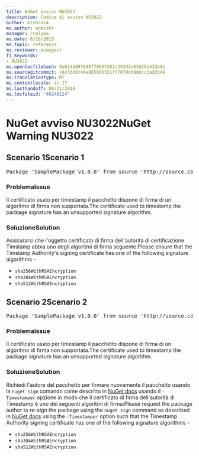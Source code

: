 ```yaml
---
title: NuGet avviso NU3022
description: Codice di avviso NU3022
author: mishra14
ms.author: anmishr
manager: rrelyea
ms.date: 8/16/2018
ms.topic: reference
ms.reviewer: anangaur
f1_keywords:
- NU3022
ms.openlocfilehash: 9a614b097680f78055303c293d3a63d26b433b6e
ms.sourcegitcommit: c643dd2c44e085601551ff7079d696bcc3ad2b49
ms.translationtype: MT
ms.contentlocale: it-IT
ms.lasthandoff: 08/21/2018
ms.locfileid: "40248124"
---
```

# <a name="nuget-warning-nu3022"></a><span data-ttu-id="a808e-103">NuGet avviso NU3022</span><span class="sxs-lookup"><span data-stu-id="a808e-103">NuGet Warning NU3022</span></span>

## <a name="scenario-1"></a><span data-ttu-id="a808e-104">Scenario 1</span><span class="sxs-lookup"><span data-stu-id="a808e-104">Scenario 1</span></span>

<pre>Package 'SamplePackage v1.0.0' from source 'http://source.com/index.json': The primary signature's timestamp certificate has an unsupported signature algorithm.</pre>

### <a name="issue"></a><span data-ttu-id="a808e-105">Problema</span><span class="sxs-lookup"><span data-stu-id="a808e-105">Issue</span></span>

<span data-ttu-id="a808e-106">Il certificato usato per timestamp il pacchetto dispone di firma di un algoritmo di firma non supportata.</span><span class="sxs-lookup"><span data-stu-id="a808e-106">The certificate used to timestamp the package signature has an unsupported signature algorithm.</span></span>


### <a name="solution"></a><span data-ttu-id="a808e-107">Soluzione</span><span class="sxs-lookup"><span data-stu-id="a808e-107">Solution</span></span>

<span data-ttu-id="a808e-108">Assicurarsi che l'oggetto certificato di firma dell'autorità di certificazione Timstamp abbia uno degli algoritmi di firma seguente:</span><span class="sxs-lookup"><span data-stu-id="a808e-108">Please ensure that the Timstamp Authority's signing certificate has one of the following signature algorithms -</span></span> 
* `sha256WithRSAEncryption`
* `sha384WithRSAEncryption`
* `sha512WithRSAEncryption`



## <a name="scenario-2"></a><span data-ttu-id="a808e-109">Scenario 2</span><span class="sxs-lookup"><span data-stu-id="a808e-109">Scenario 2</span></span>

<pre>Package 'SamplePackage v1.0.0' from source 'http://source.com/index.json': The timestamp certificate has an unsupported signature algorithm (SHA1). The following algorithms are supported: SHA256RSA, SHA384RSA, SHA512RSA.</pre>

### <a name="issue"></a><span data-ttu-id="a808e-110">Problema</span><span class="sxs-lookup"><span data-stu-id="a808e-110">Issue</span></span>

<span data-ttu-id="a808e-111">Il certificato usato per timestamp il pacchetto dispone di firma di un algoritmo di firma non supportata.</span><span class="sxs-lookup"><span data-stu-id="a808e-111">The certificate used to timestamp the package signature has an unsupported signature algorithm.</span></span>


### <a name="solution"></a><span data-ttu-id="a808e-112">Soluzione</span><span class="sxs-lookup"><span data-stu-id="a808e-112">Solution</span></span>

<span data-ttu-id="a808e-113">Richiedi l'autore del pacchetto per firmare nuovamente il pacchetto usando la `nuget sign` comando come descritto in [NuGet docs](https://docs.microsoft.com/en-us/nuget/create-packages/sign-a-package) usando il `-Timestamper` opzione in modo che il certificato di firma dell'autorità di Timestamp è uno dei seguenti algoritmi di firma:</span><span class="sxs-lookup"><span data-stu-id="a808e-113">Please request the package author to re-sign the package using the `nuget sign` command as described in [NuGet docs](https://docs.microsoft.com/en-us/nuget/create-packages/sign-a-package) using the `-Timestamper` option such that the Timestamp Authority signing certificate has one of the following signature algorithms -</span></span>
* `sha256WithRSAEncryption`
* `sha384WithRSAEncryption`
* `sha512WithRSAEncryption`


